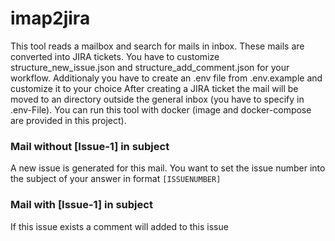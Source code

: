 # imap2jira
This tool reads a mailbox and search for mails in inbox. These mails are converted into JIRA tickets. You have to customize structure_new_issue.json and structure_add_comment.json for your workflow. Additionaly you have to create an .env file from .env.example and customize it to your choice
After creating a JIRA ticket the mail will be moved to an directory outside the general inbox (you have to specify in .env-File).
You can run this tool with docker (image and docker-compose are provided in this project).

### Mail without [Issue-1] in subject
A new issue is generated for this mail. You want to set the issue number into the subject of your answer in format `[ISSUENUMBER]` 

### Mail with [Issue-1] in subject
If this issue exists a comment will added to this issue